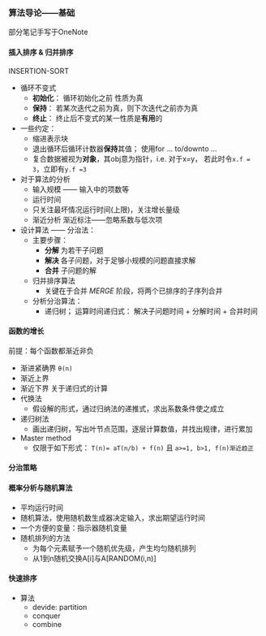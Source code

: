 ### 算法导论——基础
部分笔记手写于OneNote
#### 插入排序 & 归并排序
INSERTION-SORT  
- 循环不变式  
  - **初始化**： 循环初始化之前 性质为真  
  - **保持**： 若某次迭代之前为真，则下次迭代之前亦为真
  - **终止**： 终止后不变式的某一性质是**有用**的
- 一些约定：
  - 缩进表示块
  - 退出循环后循环计数器**保持**其值； 使用for ... to/downto ...
  - 复合数据被视为**对象**，其obj意为指针，i.e. 对于x=y， 若此时令`x.f = 3`，立即有`y.f =3`
- 对于算法的分析
  - 输入规模 —— 输入中的项数等
  - 运行时间
  - 只关注最坏情况运行时间(上限)，关注增长量级
  - 渐近分析 渐近标注——忽略系数与低次项
- 设计算法 —— 分治法：
  - 主要步骤：
    - **分解** 为若干子问题
    - **解决** 各子问题，对于足够小规模的问题直接求解
    - **合并** 子问题的解
  - 归并排序算法
    - 关键在于合并 *MERGE* 阶段，将两个已排序的子序列合并
  - 分析分治算法：
    - 递归树； 运算时间递归式： 解决子问题时间 + 分解时间 + 合并时间
  
#### 函数的增长
前提：每个函数都渐近非负
- 渐进紧确界 `θ(n)`
- 渐近上界 
- 渐近下界
关于递归式的计算
- 代换法
  - 假设解的形式，通过归纳法的递推式，求出系数条件使之成立
- 递归树法
  - 画出递归树，写出叶节点范围，逐层计算数值，并找出规律，进行累加
- Master method
  - 仅限于如下形式： `T(n)= aT(n/b) + f(n)` 且 `a>=1, b>1, f(n)渐近趋正`

#### 分治策略

#### 概率分析与随机算法
- 平均运行时间
- 随机算法，使用随机数生成器决定输入，求出期望运行时间
- 一个方便的变量：指示器随机变量
- 随机排列的方法
  - 为每个元素赋予一个随机优先级，产生均匀随机排列
  - 从1到n随机交换A[i]与A[RANDOM(i,n)]
#### 快速排序
- 算法
  - devide: partition 
  - conquer
  - combine